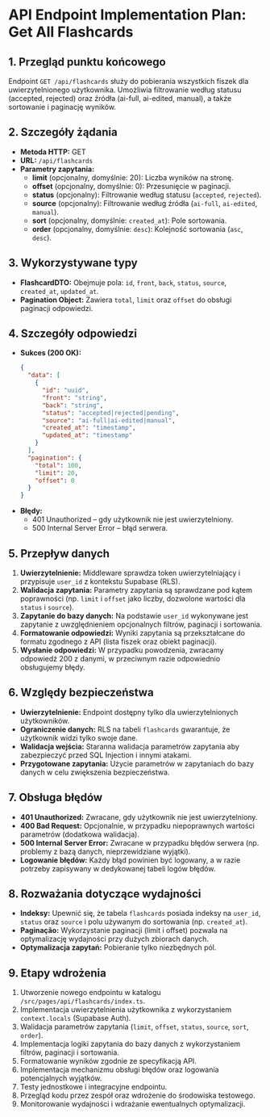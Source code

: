 # API Endpoint Implementation Plan: Get All Flashcards

## 1. Przegląd punktu końcowego
Endpoint `GET /api/flashcards` służy do pobierania wszystkich fiszek dla uwierzytelnionego użytkownika. Umożliwia filtrowanie według statusu (accepted, rejected) oraz źródła (ai-full, ai-edited, manual), a także sortowanie i paginację wyników.

## 2. Szczegóły żądania
- **Metoda HTTP:** GET
- **URL:** `/api/flashcards`
- **Parametry zapytania:**
  - **limit** (opcjonalny, domyślnie: 20): Liczba wyników na stronę.
  - **offset** (opcjonalny, domyślnie: 0): Przesunięcie w paginacji.
  - **status** (opcjonalny): Filtrowanie według statusu (`accepted`, `rejected`).
  - **source** (opcjonalny): Filtrowanie według źródła (`ai-full`, `ai-edited`, `manual`).
  - **sort** (opcjonalny, domyślnie: `created_at`): Pole sortowania.
  - **order** (opcjonalny, domyślnie: `desc`): Kolejność sortowania (`asc`, `desc`).

## 3. Wykorzystywane typy
- **FlashcardDTO:** Obejmuje pola: `id`, `front`, `back`, `status`, `source`, `created_at`, `updated_at`.
- **Pagination Object:** Zawiera `total`, `limit` oraz `offset` do obsługi paginacji odpowiedzi.

## 4. Szczegóły odpowiedzi
- **Sukces (200 OK):**
  ```json
  {
    "data": [
      {
        "id": "uuid",
        "front": "string",
        "back": "string",
        "status": "accepted|rejected|pending",
        "source": "ai-full|ai-edited|manual",
        "created_at": "timestamp",
        "updated_at": "timestamp"
      }
    ],
    "pagination": {
      "total": 100,
      "limit": 20,
      "offset": 0
    }
  }
  ```
- **Błędy:**
  - 401 Unauthorized – gdy użytkownik nie jest uwierzytelniony.
  - 500 Internal Server Error – błąd serwera.

## 5. Przepływ danych
1. **Uwierzytelnienie:** Middleware sprawdza token uwierzytelniający i przypisuje `user_id` z kontekstu Supabase (RLS).
2. **Walidacja zapytania:** Parametry zapytania są sprawdzane pod kątem poprawności (np. `limit` i `offset` jako liczby, dozwolone wartości dla `status` i `source`).
3. **Zapytanie do bazy danych:** Na podstawie `user_id` wykonywane jest zapytanie z uwzględnieniem opcjonalnych filtrów, paginacji i sortowania.
4. **Formatowanie odpowiedzi:** Wyniki zapytania są przekształcane do formatu zgodnego z API (lista fiszek oraz obiekt paginacji).
5. **Wysłanie odpowiedzi:** W przypadku powodzenia, zwracamy odpowiedź 200 z danymi, w przeciwnym razie odpowiednio obsługujemy błędy.

## 6. Względy bezpieczeństwa
- **Uwierzytelnienie:** Endpoint dostępny tylko dla uwierzytelnionych użytkowników.
- **Ograniczenie danych:** RLS na tabeli `flashcards` gwarantuje, że użytkownik widzi tylko swoje dane.
- **Walidacja wejścia:** Staranna walidacja parametrów zapytania aby zabezpieczyć przed SQL Injection i innymi atakami.
- **Przygotowane zapytania:** Użycie parametrów w zapytaniach do bazy danych w celu zwiększenia bezpieczeństwa.

## 7. Obsługa błędów
- **401 Unauthorized:** Zwracane, gdy użytkownik nie jest uwierzytelniony.
- **400 Bad Request:** Opcjonalnie, w przypadku niepoprawnych wartości parametrów (dodatkowa walidacja).
- **500 Internal Server Error:** Zwracane w przypadku błędów serwera (np. problemy z bazą danych, nieprzewidziane wyjątki).
- **Logowanie błędów:** Każdy błąd powinien być logowany, a w razie potrzeby zapisywany w dedykowanej tabeli logów błędów.

## 8. Rozważania dotyczące wydajności
- **Indeksy:** Upewnić się, że tabela `flashcards` posiada indeksy na `user_id`, `status` oraz `source` i polu używanym do sortowania (np. `created_at`).
- **Paginação:** Wykorzystanie paginacji (limit i offset) pozwala na optymalizację wydajności przy dużych zbiorach danych.
- **Optymalizacja zapytań:** Pobieranie tylko niezbędnych pól.

## 9. Etapy wdrożenia
1. Utworzenie nowego endpointu w katalogu `/src/pages/api/flashcards/index.ts`.
2. Implementacja uwierzytelnienia użytkownika z wykorzystaniem `context.locals` (Supabase Auth).
3. Walidacja parametrów zapytania (`limit`, `offset`, `status`, `source`, `sort`, `order`).
4. Implementacja logiki zapytania do bazy danych z wykorzystaniem filtrów, paginacji i sortowania.
5. Formatowanie wyników zgodnie ze specyfikacją API.
6. Implementacja mechanizmu obsługi błędów oraz logowania potencjalnych wyjątków.
7. Testy jednostkowe i integracyjne endpointu.
8. Przegląd kodu przez zespół oraz wdrożenie do środowiska testowego.
9. Monitorowanie wydajności i wdrażanie ewentualnych optymalizacji.